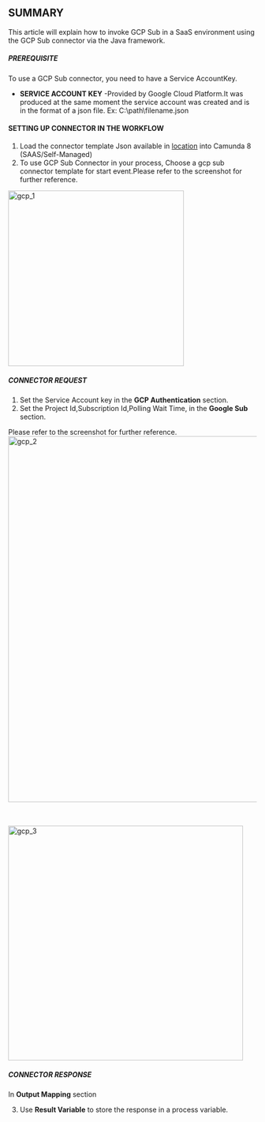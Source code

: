 ## SUMMARY
This article will explain how to invoke GCP Sub in a SaaS environment using the GCP Sub connector via the Java framework.

##### **PREREQUISITE**

To use a GCP Sub connector, you need to have a Service AccountKey. 
- **SERVICE ACCOUNT KEY** -Provided by Google Cloud Platform.It was produced at the same moment the service account was created and is in the format of a json file.
  Ex: C:\path\filename.json
#### **SETTING UP CONNECTOR IN THE WORKFLOW**
  1. Load the connector template Json available in [location](element-templates/gcp-sub-start-event-connector.json) into Camunda 8 (SAAS/Self-Managed)
  2. To use GCP Sub Connector in your process, Choose a gcp sub  connector template for start event.Please refer to the screenshot for further reference.           
<img width="356" alt="gcp_1" src="https://github.com/user-attachments/assets/739a663c-e17d-4ad4-852b-3d644a831b23">

##### **CONNECTOR REQUEST**
1. Set the Service Account key in the **GCP Authentication** section.
2. Set the Project Id,Subscription Id,Polling Wait Time, in the **Google Sub** section.
   
Please refer to the screenshot for further reference.
<img width="742" alt="gcp_2" src="https://github.com/user-attachments/assets/7d73c09f-d555-4617-9f25-deb0650b95ee">

<br /> 
<br /> 

<img width="476" alt="gcp_3" src="https://github.com/user-attachments/assets/16d501f4-f315-4b58-b4cc-5b169415ad2c">

##### **CONNECTOR RESPONSE**
In **Output Mapping** section

3. Use **Result Variable** to store the response in a process variable.
